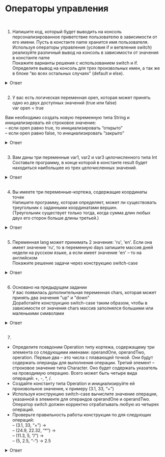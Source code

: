 # Операторы управления
<br/>

1. Напишите код, который будет выводить на консоль персонализированное приветствие пользователю в зависимости от его имени.
Пусть в константе name хранится имя пользователя. Используя операторы управления (условия if и ветвления switch) реализуйте различный вывод на консоль в зависимости от значения в константе name<br/>
Покажите варианты решения с использованием switch и if. Определите вывод на консоль для трех произвольных имен, а так же в блоке “во всех остальных случаях” (default и else).

<details><summary>Ответ</summary>

```swift
//Вариант 1
let name = "Vasiliy"
switch name {
case "Vasiliy":
    print("Привет, Василий")
    break;
case "Alex":
    print("Привет, Алексей")
    break;
case "Helga":
    print("Привет, Ольга")
    break;
default:
    print("Привет, пользователь")
    break;
}
//Вариант 2
if name == "Vasiliy"{
    print("Привет, Василий")
}else if name == "Alex" {
    print("Привет, Алексей")
}else if name == "Helga"{
    print("Привет, Ольга")
}else{
    print("Привет, пользователь")
}
```
</details>
<br/>

2. У вас есть логическая переменная open, которая может принять одно из двух доступных значений (true или false)<br/>
var open = true<br/>

Вам необходимо создать новую переменную типа String и инициализировать ей строковое значение:<br/>
– если open равно true, то инициализировать “открыто”<br/>
– если open равно false, то инициализировать “закрыто”

<details><summary>Ответ</summary>

```swift
//Наиболее очевидным вариантом станет использование оператора условия if, а точнее его тернарной формы
var message = open ? "открыто" : "закрыто"
//Конечно же вы можете реализовать данную задачу и через стандартную форму оператора if
//в этом случае переменную нужно создать вне оператора if, т.к. в ином случае она будет локальной и недоступной вне его тела
var message2 = ""
if open {
    message2 = "открыто"
}else{
    message2 = "закрыто"
}
```
</details>
<br/>

3. Вам даны три переменные var1, var2 и var3 целочисленного типа Int<br>
Составьте программу, в конце которой в константе result будет находиться наибольшее из трех целочисленных значений.

<details><summary>Ответ</summary>

```swift
var var1 = 2
var var2 = 23
var var3 = 16
// Способ 1
//временная переменная
var tmp = 0
//двумя условиями проверим, какое из чисел самое больше
//сперва найдем наиболее из первых двух
//потом сравним его с третьим
tmp = var1 > var2 ? var1 : var2
tmp = tmp > var3 ? tmp : var3
let result = tmp
// Способ 2
// использовать полную форму оператора условия
var tmp2 = 0
// мы можем задать самые разные варианты условий
// или даже использовать вложенные условия
if var1 > var2 && var1 > var3 {
    tmp2 = var1
}else if var2 > var1 && var2 > var3 {
    tmp2 = var2
}else{
    tmp2 = var3
}
let result2 = tmp2
// Способ 3 (от Vlados)
var tmp3 = [var1, var2, var3]
let result3 = tmp3.max()
```
</details>
<br/>

4. Вы имеете три переменные-кортежа, содержащие координаты точек<br>
Напишите программу, которая определяет, может ли существовать треугольник с заданными координатами вершин.<br>
(Треугольник существует только тогда, когда сумма длин любых двух его сторон больше длины третьей.)

<details><summary>Ответ</summary>

```swift
// Способ 1 (от Vlados и disconnect)
// Координаты
var (a, b, c): ((Double,Double), (Double,Double), (Double, Double)) = ((1, 1), (1, 3), (3, 1))
// Вычислим длины сторон
let aB = sqrt ((pow(b.0-a.0, 2)) + (pow(b.1-a.1, 2)))
let aC = sqrt ((pow(c.0-a.0, 2)) + (pow(c.1-a.1, 2)))
let bC = sqrt ((pow(c.0-b.0, 2)) + (pow(c.1-b.1, 2)))
// Сравниваем грани
var faceBc = (aB + aC) > bC
var faceAc = (aB + bC) > aC
var faceAb = (aC + bC) > aB
// Треугольник существует только тогда, когда сумма длин любых двух его сторон больше длины третьей
if faceBc && faceAc && faceAb {
    print("True triangle")
} else {
    print("False triangle")
}
// Способ 2
//переменные с координатами
var point1 = (-100,1)
var point2 = (10,2)
var point3 = (6,12)
//определяем длину отрезков
var line1 = sqrt(
    pow(Double(point2.0 - point1.0), 2) +
    pow(Double(point2.1 - point1.1), 2)
)
var line2 = sqrt(
    pow(Double(point2.0 - point3.0), 2) +
    pow(Double(point2.1 - point3.1), 2)
)
var line3 = sqrt(
    pow(Double(point1.0 - point3.0), 2) +
    pow(Double(point1.1 - point3.1), 2)
)
if line1+line2>line3 {
    print("Такой треугольник существует")
}else{
    print("Такой треугольник не существует")
}
```
</details>
<br/>

5. Переменная lang может принимать 2 значения: 'ru', 'en'. Если она имеет значение 'ru', то в переменную days запишите массив дней недели на русском языке, а если имеет значение 'en' – то на английском<br>
Покажите решение задачи через конструкцию switch-case

<details><summary>Ответ</summary>

```swift
var lang = "ru"
var days: [String] = []
switch lang {
   case "ru":
       days = ["пн", "вт", "ср", "чт", "пт", "сб", "вс"];
   case "en":
       days = ["mn", "ts", "wd", "th", "fr", "st", "sn"];
   default:
       break;
}
days // ["пн", "вт", "ср", "чт", "пт", "сб", "вс"]
```
</details>
<br/>

6. Основано на предыдущем задании<br/>
У вас появилась дополнительная переменная chars, которая может принять два значения "up" и "down"<br/>
Доработайте конструкцию switch-case таким образом, чтобы в зависимости от значения chars массив заполнялся большими или маленькими символами

<details><summary>Ответ</summary>

```swift
var lang = "ru"
var chars = "up"
var days: [String] = []
switch lang {
   case "ru" where chars == "down":
     days = ["пн", "вт", "ср", "чт", "пт", "сб", "вс"];
     break;
   case "ru" where chars == "up":
     days = ["ПН", "ВТ", "СР", "ЧТ", "ПТ", "СБ", "ВС"];
     break;
   case "en" where chars == "down":
     days = ["mn", "ts", "wd", "th", "fr", "st", "sn"];
     break;
   case "en" where chars == "up":
     days = ["MN", "TS", "WD", "TH", "FR", "ST", "SN"];
     break;
   default:
     break;
}
days // ["ПН", "ВТ", "СР", "ЧТ", "ПТ", "СБ", "ВС"]
```
</details>
<br/>

7. 
- Определите псевдоним Operation типу кортежа, содержащему три элемента со следующими именами: operandOne, operandTwo, operation.
Первые два – это числа с плавающей точкой. Они будут содержать операнды для выполнения операции.
Третий элемент – строковое значение типа Character. Оно будет содержать указатель на проводимую операцию. Всего может быть четыре вида операций: +, -, *, /.<br/>
- Создайте константу типа Operation и инициализируйте ей произвольное значение, к примеру (3.1, 33, “+”)<br/>
- Используя конструкцию switch-case вычислите значение операции, указанной в элементе для операндов operandOne и operandTwo. Оператор switch должен корректно отрабатывать любую из четырех операций.<br/>
- Проверьте правильность работы конструкции по для следующих операций:<br/>
– (3.1, 33, “+”) -><br/>
– (24.9, 22.32, “*”) -><br/>
– (11.3, 5, “/”) -><br/>
– (5, 2.5, “-“) -> 2.5<br/>

<details><summary>Ответ</summary>

```swift
//1
typealias Operation = (operandOne: Double, operandTwo: Double, operation: Character)
//2
let oper: Operation = (operandOne: 3.1, operandTwo: 33, operation: "+")
//3
var resultOper: Double = 0
switch oper {
   case (let a, let b, "+"):
     resultOper = a + b
   case (let a, let b, "-"):
     resultOper = a - b
   case (let a, let b, "/"):
     resultOper = a / b
   case (let a, let b, "*"):
     resultOper = a * b
   default:
     break
}
```
</details>
<br/>
